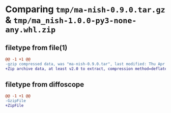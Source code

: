 # Comparing `tmp/ma-nish-0.9.0.tar.gz` & `tmp/ma_nish-1.0.0-py3-none-any.whl.zip`

## filetype from file(1)

```diff
@@ -1 +1 @@
-gzip compressed data, was "ma-nish-0.9.0.tar", last modified: Thu Apr 20 08:33:44 2023, max compression
+Zip archive data, at least v2.0 to extract, compression method=deflate
```

## filetype from diffoscope

```diff
@@ -1 +1 @@
-GzipFile
+ZipFile
```

